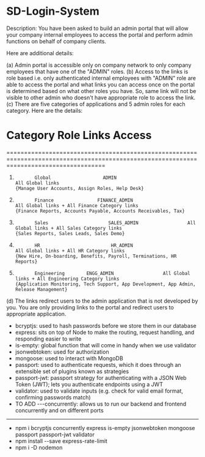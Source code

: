 # SD-Login-System
Description: 
You have been asked to build an admin portal that will allow your company internal employees to access the portal and perform admin functions on behalf of company clients.

Here are additional details:

(a) Admin portal is accessible only on company network to only company employees that have one of the "ADMIN" roles. 
(b) Access to the links is role based i.e. only authenticated internal employees with "ADMIN" role are able to access the portal and what links you can access once on the portal is determined based on what other roles you have. So, same link will not be visible to other admin who doesn't have appropriate role to access the link.
(c) There are five categories of applications and 5 admin roles for each category. Here are the details:

#             Category              Role                   Links                   Access                                                                                                                
========================================================================================================================================
1.            Global                   ADMIN                                 All Global links                                                                                   {Manage User Accounts, Assign Roles, Help Desk}
2.            Finance                FINANCE_ADMIN                             All Global links + All Finance Category links                                            {Finance Reports, Accounts Payable, Accounts Receivables, Tax}
3.            Sales                      SALES_ADMIN                  All Global links + All Sales Category links                                 {Sales Reports, Sales Leads, Sales Demo}
4.            HR                          HR_ADMIN                         All Global links + All HR Category links                                     {New Hire, On-boarding, Benefits, Payroll, Terminations, HR Reports}
5.            Engineering        ENGG_ADMIN                  All Global links + All Engineering Category links                   {Application Monitoring, Tech Support, App Development, App Admin, Release Management}

(d) The links redirect users to the admin application that is not developed by you. You are only providing links to the portal and redirect users to appropriate application.


* bcryptjs: used to hash passwords before we store them in our database
* express: sits on top of Node to make the routing, request handling, and responding easier to write
* is-empty: global function that will come in handy when we use validator
* jsonwebtoken: used for authorization
* mongoose: used to interact with MongoDB
* passport: used to authenticate requests, which it does through an extensible set of plugins known as strategies
* passport-jwt: passport strategy for authenticating with a JSON Web Token (JWT); lets you authenticate endpoints using a JWT
* validator: used to validate inputs (e.g. check for valid email format, confirming passwords match)
* TO ADD ---concurrently: allows us to run our backend and frontend concurrently and on different ports
___________________________________________________________________________________________________________________________________

 
 * npm i bcryptjs concurrently express is-empty jsonwebtoken mongoose passport passport-jwt validator
 * npm install --save express-rate-limit
 * npm i -D nodemon
